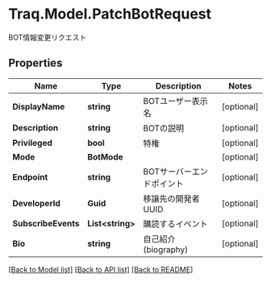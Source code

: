 # Traq.Model.PatchBotRequest
BOT情報変更リクエスト

## Properties

Name | Type | Description | Notes
------------ | ------------- | ------------- | -------------
**DisplayName** | **string** | BOTユーザー表示名 | [optional] 
**Description** | **string** | BOTの説明 | [optional] 
**Privileged** | **bool** | 特権 | [optional] 
**Mode** | **BotMode** |  | [optional] 
**Endpoint** | **string** | BOTサーバーエンドポイント | [optional] 
**DeveloperId** | **Guid** | 移譲先の開発者UUID | [optional] 
**SubscribeEvents** | **List&lt;string&gt;** | 購読するイベント | [optional] 
**Bio** | **string** | 自己紹介(biography) | [optional] 

[[Back to Model list]](../../README.md#documentation-for-models) [[Back to API list]](../../README.md#documentation-for-api-endpoints) [[Back to README]](../../README.md)

